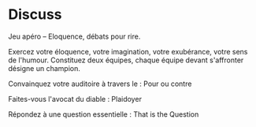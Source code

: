 # Discuss
Jeu apéro – Eloquence, débats pour rire.

Exercez votre éloquence, votre imagination, votre exubérance, votre sens de l'humour. 
Constituez deux équipes, chaque équipe devant s'affronter désigne un champion.

Convainquez votre auditoire à travers le :
		Pour ou contre
    
Faites-vous l'avocat du diable :
		Plaidoyer
    
Répondez à une question essentielle :
		That is the Question
